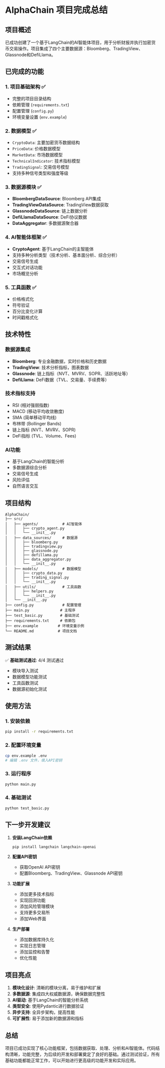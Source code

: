 # AlphaChain 项目完成总结

## 项目概述

已成功创建了一个基于LangChain的AI智能体项目，用于分析财报并执行加密货币交易操作。项目集成了四个主要数据源：Bloomberg、TradingView、Glassnode和DefiLlama。

## 已完成的功能

### 1. 项目基础架构 ✅
- 完整的项目目录结构
- 依赖管理 (`requirements.txt`)
- 配置管理 (`config.py`)
- 环境变量设置 (`env.example`)

### 2. 数据模型 ✅
- `CryptoData`: 主要加密货币数据结构
- `PriceData`: 价格数据模型
- `MarketData`: 市场数据模型
- `TechnicalIndicator`: 技术指标模型
- `TradingSignal`: 交易信号模型
- 支持多种信号类型和强度等级

### 3. 数据源模块 ✅
- **BloombergDataSource**: Bloomberg API集成
- **TradingViewDataSource**: TradingView数据获取
- **GlassnodeDataSource**: 链上数据分析
- **DefiLlamaDataSource**: DeFi协议数据
- **DataAggregator**: 多数据源聚合器

### 4. AI智能体框架 ✅
- **CryptoAgent**: 基于LangChain的主智能体
- 支持多种分析类型（技术分析、基本面分析、综合分析）
- 交易信号生成
- 交互式对话功能
- 市场概览分析

### 5. 工具函数 ✅
- 价格格式化
- 符号验证
- 百分比变化计算
- 时间戳格式化

## 技术特性

### 数据源集成
- **Bloomberg**: 专业金融数据，实时价格和历史数据
- **TradingView**: 技术分析指标，图表数据
- **Glassnode**: 链上指标（NVT、MVRV、SOPR、活跃地址等）
- **DefiLlama**: DeFi数据（TVL、交易量、手续费等）

### 技术指标支持
- RSI (相对强弱指数)
- MACD (移动平均收敛散度)
- SMA (简单移动平均线)
- 布林带 (Bollinger Bands)
- 链上指标 (NVT、MVRV、SOPR)
- DeFi指标 (TVL、Volume、Fees)

### AI功能
- 基于LangChain的智能分析
- 多数据源综合分析
- 交易信号生成
- 风险评估
- 自然语言交互

## 项目结构

```
AlphaChain/
├── src/
│   ├── agents/           # AI智能体
│   │   ├── crypto_agent.py
│   │   └── __init__.py
│   ├── data_sources/     # 数据源
│   │   ├── bloomberg.py
│   │   ├── tradingview.py
│   │   ├── glassnode.py
│   │   ├── defillama.py
│   │   ├── data_aggregator.py
│   │   └── __init__.py
│   ├── models/           # 数据模型
│   │   ├── crypto_data.py
│   │   ├── trading_signal.py
│   │   └── __init__.py
│   ├── utils/            # 工具函数
│   │   ├── helpers.py
│   │   └── __init__.py
│   └── __init__.py
├── config.py             # 配置管理
├── main.py              # 主程序
├── test_basic.py        # 基础测试
├── requirements.txt     # 依赖包
├── env.example         # 环境变量示例
└── README.md           # 项目文档
```

## 测试结果

✅ **基础测试通过**: 4/4 测试通过
- 模块导入测试
- 数据模型功能测试
- 工具函数测试
- 数据源初始化测试

## 使用方法

### 1. 安装依赖
```bash
pip install -r requirements.txt
```

### 2. 配置环境变量
```bash
cp env.example .env
# 编辑 .env 文件，填入API密钥
```

### 3. 运行程序
```bash
python main.py
```

### 4. 基础测试
```bash
python test_basic.py
```

## 下一步开发建议

1. **安装LangChain依赖**
   ```bash
   pip install langchain langchain-openai
   ```

2. **配置API密钥**
   - 获取OpenAI API密钥
   - 配置Bloomberg、TradingView、Glassnode API密钥

3. **功能扩展**
   - 添加更多技术指标
   - 实现回测功能
   - 添加风险管理模块
   - 支持更多交易所
   - 添加Web界面

4. **生产部署**
   - 添加数据库持久化
   - 实现日志管理
   - 添加监控和告警
   - 优化性能

## 项目亮点

1. **模块化设计**: 清晰的模块分离，易于维护和扩展
2. **多数据源**: 集成四大权威数据源，确保数据完整性
3. **AI驱动**: 基于LangChain的智能分析系统
4. **类型安全**: 使用Pydantic进行数据验证
5. **异步支持**: 全异步架构，提高性能
6. **可扩展性**: 易于添加新的数据源和指标

## 总结

项目已成功实现了核心功能框架，包括数据获取、处理、分析和AI智能体。代码结构清晰，功能完整，为后续的开发和部署奠定了良好的基础。通过测试验证，所有基础功能都能正常工作，可以开始进行更高级的功能开发和实际应用。
